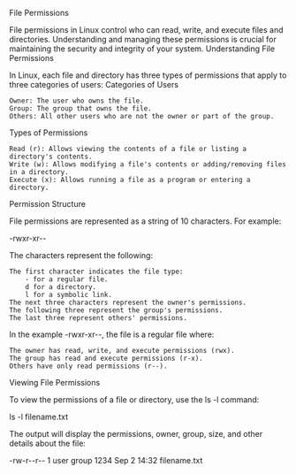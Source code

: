 File Permissions

File permissions in Linux control who can read, write, and execute files and directories. Understanding and managing these permissions is crucial for maintaining the security and integrity of your system.
Understanding File Permissions

In Linux, each file and directory has three types of permissions that apply to three categories of users:
Categories of Users

    Owner: The user who owns the file.
    Group: The group that owns the file.
    Others: All other users who are not the owner or part of the group.

Types of Permissions

    Read (r): Allows viewing the contents of a file or listing a directory's contents.
    Write (w): Allows modifying a file's contents or adding/removing files in a directory.
    Execute (x): Allows running a file as a program or entering a directory.
Permission Structure

File permissions are represented as a string of 10 characters. For example:

-rwxr-xr--

The characters represent the following:

    The first character indicates the file type:
        - for a regular file.
        d for a directory.
        l for a symbolic link.
    The next three characters represent the owner's permissions.
    The following three represent the group's permissions.
    The last three represent others' permissions.

In the example -rwxr-xr--, the file is a regular file where:

    The owner has read, write, and execute permissions (rwx).
    The group has read and execute permissions (r-x).
    Others have only read permissions (r--).

Viewing File Permissions

To view the permissions of a file or directory, use the ls -l command:

ls -l filename.txt

The output will display the permissions, owner, group, size, and other details about the file:

-rw-r--r-- 1 user group 1234 Sep  2 14:32 filename.txt
